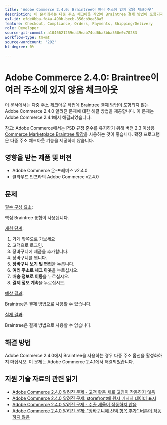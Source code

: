 ```yaml
---
title: 'Adobe Commerce 2.4.0: Braintree이 여러 주소에 있지 않음 체크아웃'
description: 이 문서에서는 다중 주소 체크아웃 작업에 Braintree 결제 방법이 포함되지 않는 Adobe Commerce 2.4.0 알려진 문제에 대한 해결 방법을 제공합니다. 이 문제는 Adobe Commerce 2.4.1에서 해결되었습니다.
exl-id: efde0bba-fd4a-490b-becb-856cb9ea58a5
feature: Checkout, Compliance, Orders, Payments, Shipping/Delivery
role: Developer
source-git-commit: a1046621259ea49eab74cd6ba3bba550e0c70283
workflow-type: tm+mt
source-wordcount: '292'
ht-degree: 0%

---
```


# Adobe Commerce 2.4.0: Braintree이 여러 주소에 있지 않음 체크아웃

이 문서에서는 다중 주소 체크아웃 작업에 Braintree 결제 방법이 포함되지 않는 Adobe Commerce 2.4.0 알려진 문제에 대한 해결 방법을 제공합니다. 이 문제는 Adobe Commerce 2.4.1에서 해결되었습니다.

참고: Adobe Commerce에서는 PSD 규정 준수를 유지하기 위해 버전 2.3 이상용 [Commerce Marketplace Braintree 확장](https://marketplace.magento.com/paypal-module-braintree.html)을 사용하는 것이 좋습니다. 확장 프로그램은 다중 주소 체크아웃 기능을 제공하지 않습니다.

## 영향을 받는 제품 및 버전

* Adobe Commerce 온-프레미스 v2.4.0
* 클라우드 인프라의 Adobe Commerce v2.4.0

## 문제

<u>필수 구성 요소</u>:

핵심 Braintree 통합이 사용됩니다.

<u>재현 단계</u>:

1. 가게 앞쪽으로 가보세요
1. 고객으로 로그인.
1. 장바구니에 제품을 추가합니다.
1. 장바구니를 엽니다.
1. **장바구니 보기 및 편집**&#x200B;을 누릅니다.
1. **여러 주소로 체크 아웃**&#x200B;을 누르십시오.
1. **배송 정보로 이동**&#x200B;을 누르십시오.
1. **결제 정보 계속**&#x200B;을 누르십시오.

<u>예상 결과</u>:

Braintree은 결제 방법으로 사용할 수 있습니다.

<u>실제 결과</u>:

Braintree은 결제 방법으로 사용할 수 없습니다.

## 해결 방법

Adobe Commerce 2.4.0에서 Braintree을 사용하는 경우 다중 주소 옵션을 활성화하지 마십시오. 이 문제는 Adobe Commerce 2.4.1에서 해결되었습니다.

## 지원 기술 자료의 관련 읽기

* [Adobe Commerce 2.4.0 알려진 문제 - 고객 활동 새로 고침이 작동하지 않음](/help/troubleshooting/miscellaneous/magento-2-4-0-refresh-on-customer-activities-does-not-work.md)
* [Adobe Commerce 2.4.0 알려진 문제: storefront에 원시 메시지 데이터 표시](/help/troubleshooting/storefront/magento-2-4-0-issue-storefront-raw-message-data-display.md)
* [Adobe Commerce 2.4.0 알려진 문제 - 수출 세율이 작동하지 않음](/help/troubleshooting/miscellaneous/magento-2-4-0-known-issue-export-tax-rates-does-not-work.md)
* [Adobe Commerce 2.4.0 알려진 문제: &quot;장바구니에 선택 항목 추가&quot; 버튼이 작동하지 않음](/help/troubleshooting/miscellaneous/magento-2-4-0-add-selections-to-my-cart-does-not-work.md)
